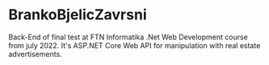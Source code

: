 # BrankoBjelicZavrsni
Back-End of final test at FTN Informatika .Net Web Development course from july 2022.
It's ASP.NET Core Web API for manipulation with real estate advertisements.
